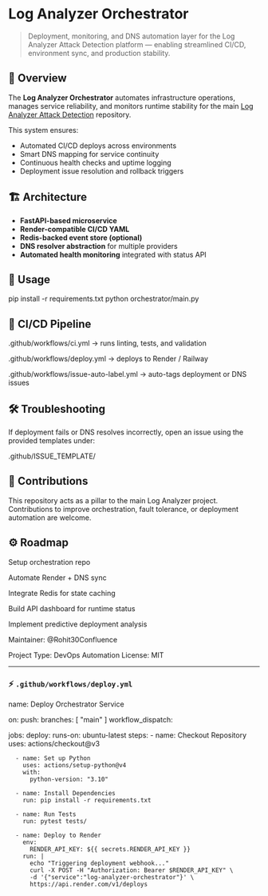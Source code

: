 # Log Analyzer Orchestrator

> Deployment, monitoring, and DNS automation layer for the Log Analyzer Attack Detection platform — enabling streamlined CI/CD, environment sync, and production stability.

## 🧠 Overview
The **Log Analyzer Orchestrator** automates infrastructure operations, manages service reliability, and monitors runtime stability for the main [Log Analyzer Attack Detection](https://github.com/Rohit30Confluence/log-analyzer-attack-detection) repository.

This system ensures:
- Automated CI/CD deploys across environments  
- Smart DNS mapping for service continuity  
- Continuous health checks and uptime logging  
- Deployment issue resolution and rollback triggers  

## 🏗️ Architecture
- **FastAPI-based microservice**
- **Render-compatible CI/CD YAML**
- **Redis-backed event store (optional)**
- **DNS resolver abstraction** for multiple providers
- **Automated health monitoring** integrated with status API

## 🚀 Usage
pip install -r requirements.txt
python orchestrator/main.py

## 🧩 CI/CD Pipeline

.github/workflows/ci.yml → runs linting, tests, and validation

.github/workflows/deploy.yml → deploys to Render / Railway

.github/workflows/issue-auto-label.yml → auto-tags deployment or DNS issues

## 🛠️ Troubleshooting

If deployment fails or DNS resolves incorrectly, open an issue using the provided templates under:

.github/ISSUE_TEMPLATE/

## 🤝 Contributions

This repository acts as a pillar to the main Log Analyzer project.
Contributions to improve orchestration, fault tolerance, or deployment automation are welcome.

## ⚙️ Roadmap

 Setup orchestration repo

 Automate Render + DNS sync

 Integrate Redis for state caching

 Build API dashboard for runtime status

 Implement predictive deployment analysis

Maintainer: @Rohit30Confluence

Project Type: DevOps Automation
License: MIT


---

### ⚡ `.github/workflows/deploy.yml`

name: Deploy Orchestrator Service

on:
  push:
    branches: [ "main" ]
  workflow_dispatch:

jobs:
  deploy:
    runs-on: ubuntu-latest
    steps:
      - name: Checkout Repository
        uses: actions/checkout@v3

      - name: Set up Python
        uses: actions/setup-python@v4
        with:
          python-version: "3.10"

      - name: Install Dependencies
        run: pip install -r requirements.txt

      - name: Run Tests
        run: pytest tests/

      - name: Deploy to Render
        env:
          RENDER_API_KEY: ${{ secrets.RENDER_API_KEY }}
        run: |
          echo "Triggering deployment webhook..."
          curl -X POST -H "Authorization: Bearer $RENDER_API_KEY" \
          -d '{"service":"log-analyzer-orchestrator"}' \
          https://api.render.com/v1/deploys
